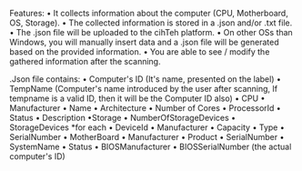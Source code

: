 ﻿Features:
	• It collects information about the computer (CPU, Motherboard, OS, Storage).
	• The collected information is stored in a .json and/or .txt file. 
	• The .json file will be uploaded to the cihTeh platform.
	• On other OSs than Windows, you will manually insert data and a .json file will be generated based on the provided
	information.
	• You are able to see / modify the gathered information after the scanning.

.Json file contains:
	• Computer's ID (It's name, presented on the label)
	• TempName (Computer's name introduced by the user after scanning, If tempname is a valid ID, then it will be the Computer ID also)
	• CPU
		• Manufacturer
		• Name
		• Architecture
		• Number of Cores
		• ProcessorId
		• Status
		• Description
	•Storage
		• NumberOfStorageDevices
		• StorageDevices *for each
			• DeviceId
			• Manufacturer
			• Capacity
			• Type
			• SerialNumber
	• MotherBoard
		• Manufacturer
		• Product
		• SerialNumber
		• SystemName
		• Status
		• BIOSManufacturer
		• BIOSSerialNumber (the actual computer's ID)